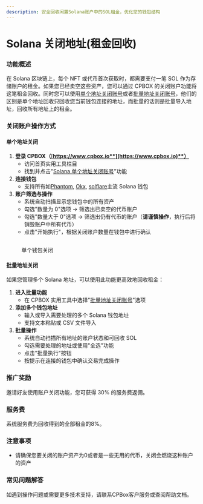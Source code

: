 ```yaml
---
description: 安全回收闲置Solana账户中的SOL租金，优化您的钱包结构
---
```


# Solana 关闭地址(租金回收)

### 功能概述

在 Solana 区块链上，每个 NFT 或代币首次获取时，都需要支付一笔 SOL 作为存储账户的租金。如果您已经卖空这些资产，您可以通过 CPBOX 的关闭账户功能将这笔租金回收。同时您可以使用[单个地址关闭账号](https://www.cpbox.io/cn/solana/close-account)或者[批量地址关闭账号](https://www.cpbox.io/cn/solana/batch/close-account)，他们的区别是单个地址回收只回收您当前钱包连接的地址，而批量的话则是批量导入地址，回收所有地址上的租金。

### 关闭账户操作方式

#### 单个地址关闭

1. **登录 CPBOX（**[**https://www.cpbox.io**](https://www.cpbox.io)**）**
   * 访问首页实用工具栏目
   * 找到并点击"[Solana 单个地址关闭账号](https://www.cpbox.io/cn/solana/close-account)"功能
2. **连接钱包**
   * 支持所有如[Phantom](https://phantom.com/), [Okx](https://www.okx.com/zh-hans/web3), [solflare](https://solflare.com/)主流 Solana 钱包
3. **账户筛选与操作**
   * 系统自动扫描显示您钱包中的所有资产
   * 勾选"数量为 0"选项 → 筛选出已卖空的代币账户
   * 勾选"数量大于 0"选项 → 筛选出仍有代币的账户（**请谨慎操作**，执行后将销毁账户中所有代币）
   * 点击"开始执行"，根据关闭账户数量在钱包中进行确认

<figure><img src="https://www.cpbox.io/cpfiles/2024-06-07/d1tqq6b3nm1xq1ncbc.png" alt=""><figcaption><p>单个钱包关闭</p></figcaption></figure>

#### 批量地址关闭

如果您管理多个 Solana 地址，可以使用此功能更高效地回收租金：

1. **进入批量功能**
   * 在 CPBOX 实用工具中选择"[批量地址关闭账号](https://www.cpbox.io/cn/solana/batch/close-account)"选项
2. **添加多个钱包地址**
   * 输入或导入需要处理的多个 Solana 钱包地址
   * 支持文本粘贴或 CSV 文件导入
3. **批量操作**
   * 系统自动扫描所有地址的账户状态和可回收 SOL
   * 勾选需要处理的地址或使用"全选"功能
   * 点击"批量执行"按钮
   * 按提示在连接的钱包中确认交易完成操作

### 推广奖励

邀请好友使用账户关闭功能，您可获得 30% 的服务费返佣。

### 服务费

系统服务费为回收得到的全部租金的8%。

### 注意事项

* 请确保您要关闭的账户资产为0或者是一些无用的代币，关闭会燃烧这种账户的资产

### 常见问题解答

如遇到操作问题或需要更多技术支持，请联系CPBox客户服务或查阅帮助文档。
